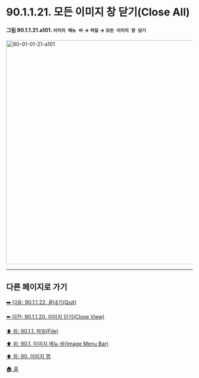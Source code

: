 # 90.1.1.21. 모든 이미지 창 닫기(Close All)

<a id="90-01-01-21-a101"></a>

#### 그림 90.1.1.21.a101. `이미지 메뉴 바` → `파일` → `모든 이미지 창 닫기`
<img width="980" height="605" alt="90-01-01-21-a101" src="" />

***

## 다른 페이지로 가기

[➡️ 다음: 90.1.1.22. 끝내기(Quit)](./90-01-01-22-quit.md)

[⬅️ 이전: 90.1.1.20. 이미지 닫기(Close View)](./90-01-01-20-close_view.md)

[⬆️ 위: 90.1.1. 파일(File)](./90-01-01-00-file.md)

[⬆️ 위: 90.1. 이미지 메뉴 바(Image Menu Bar)](./90-01-00-image-menu-bar.md)

[⬆️ 위: 90. 이미지 맵](./90-00-image-map.md)

[🏠 홈](./00-home.md)